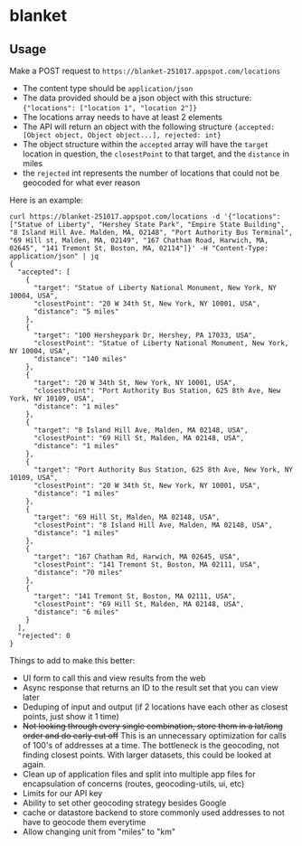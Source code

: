 # blanket

## Usage
Make a POST request to `https://blanket-251017.appspot.com/locations`
* The content type should be `application/json`
* The data provided should be a json object with this structure: `{"locations": ["location 1", "location 2"]}`
* The locations array needs to have at least 2 elements
* The API will return an object with the following structure `{accepted: [Object object, Object object...], rejected: int}`
* The object structure within the `accepted` array will have the `target` location in question, the `closestPoint` to that target, and the `distance` in miles
* the `rejected` int represents the number of locations that could not be geocoded for what ever reason

Here is an example:
```
curl https://blanket-251017.appspot.com/locations -d '{"locations": ["Statue of Liberty", "Hershey State Park", "Empire State Building", "8 Island Hill Ave. Malden, MA, 02148", "Port Authority Bus Terminal", "69 Hill st, Malden, MA, 02149", "167 Chatham Road, Harwich, MA, 02645", "141 Tremont St, Boston, MA, 02114"]}' -H "Content-Type: application/json" | jq
{
  "accepted": [
    {
      "target": "Statue of Liberty National Monument, New York, NY 10004, USA",
      "closestPoint": "20 W 34th St, New York, NY 10001, USA",
      "distance": "5 miles"
    },
    {
      "target": "100 Hersheypark Dr, Hershey, PA 17033, USA",
      "closestPoint": "Statue of Liberty National Monument, New York, NY 10004, USA",
      "distance": "140 miles"
    },
    {
      "target": "20 W 34th St, New York, NY 10001, USA",
      "closestPoint": "Port Authority Bus Station, 625 8th Ave, New York, NY 10109, USA",
      "distance": "1 miles"
    },
    {
      "target": "8 Island Hill Ave, Malden, MA 02148, USA",
      "closestPoint": "69 Hill St, Malden, MA 02148, USA",
      "distance": "1 miles"
    },
    {
      "target": "Port Authority Bus Station, 625 8th Ave, New York, NY 10109, USA",
      "closestPoint": "20 W 34th St, New York, NY 10001, USA",
      "distance": "1 miles"
    },
    {
      "target": "69 Hill St, Malden, MA 02148, USA",
      "closestPoint": "8 Island Hill Ave, Malden, MA 02148, USA",
      "distance": "1 miles"
    },
    {
      "target": "167 Chatham Rd, Harwich, MA 02645, USA",
      "closestPoint": "141 Tremont St, Boston, MA 02111, USA",
      "distance": "70 miles"
    },
    {
      "target": "141 Tremont St, Boston, MA 02111, USA",
      "closestPoint": "69 Hill St, Malden, MA 02148, USA",
      "distance": "6 miles"
    }
  ],
  "rejected": 0
}
```

Things to add to make this better:
* UI form to call this and view results from the web
* Async response that returns an ID to the result set that you can view later
* Deduping of input and output (if 2 locations have each other as closest points, just show it 1 time)
* ~~Not looking through every single combination, store them in a lat/long order and do early cut off~~ This is an unnecessary optimization for calls of 100's of addresses at a time. The bottleneck is the geocoding, not finding closest points. With larger datasets, this could be looked at again.
* Clean up of application files and split into multiple app files for encapsulation of concerns (routes, geocoding-utils, ui, etc)
* Limits for our API key
* Ability to set other geocoding strategy besides Google
* cache or datastore backend to store commonly used addresses to not have to geocode them everytime
* Allow changing unit from "miles" to "km"
